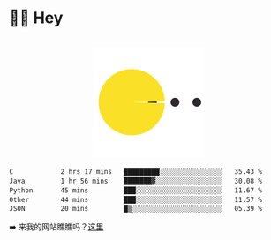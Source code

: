
# 👋🏻 Hey
<div align="center">
	<br>
	<img src="https://raw.githubusercontent.com/Aniket965/Aniket965/master/pacman.svg?sanitize=true" width="200" height="200">
	<br>
</div>

<!--START_SECTION:waka-->

```txt
C            2 hrs 17 mins   █████████░░░░░░░░░░░░░░░░   35.43 %
Java         1 hr 56 mins    ███████▓░░░░░░░░░░░░░░░░░   30.08 %
Python       45 mins         ███░░░░░░░░░░░░░░░░░░░░░░   11.67 %
Other        44 mins         ███░░░░░░░░░░░░░░░░░░░░░░   11.57 %
JSON         20 mins         █▒░░░░░░░░░░░░░░░░░░░░░░░   05.39 %
```

<!--END_SECTION:waka-->

 ➡️  来我的网站瞧瞧吗？[这里](https://www.shaolongfei.com)
